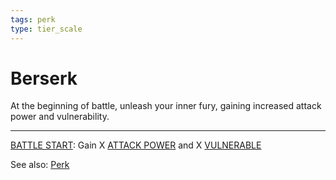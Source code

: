 ```yaml
---
tags: perk
type: tier_scale
---
```


# Berserk

At the beginning of battle, unleash your inner fury, gaining increased attack power and vulnerability.

---

[BATTLE START](Triggers/BATTLE%20START.md): Gain X [ATTACK POWER](Status%20Effects/ATTACK%20POWER.md) and X [VULNERABLE](Status%20Effects/VULNERABLE.md)

See also: [Perk](Mechanics/Perk.md)